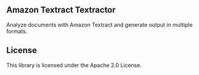 ## Amazon Textract Textractor

Analyze documents with Amazon Textract and generate output in multiple formats.

## License

This library is licensed under the Apache 2.0 License. 
